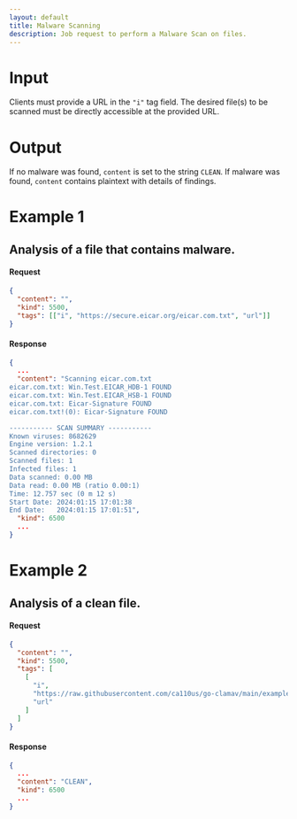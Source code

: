 ```yaml
---
layout: default
title: Malware Scanning
description: Job request to perform a Malware Scan on files.
---
```


# Input

Clients must provide a URL in the <code>"i"</code> tag field. The desired file(s) to be scanned must be directly accessible at the provided URL.

# Output

If no malware was found, `content` is set to the string `CLEAN`. If malware was found, `content` contains plaintext with details of findings.

# Example 1

## Analysis of a file that contains malware.

#### Request

```json
{
  "content": "",
  "kind": 5500,
  "tags": [["i", "https://secure.eicar.org/eicar.com.txt", "url"]]
}
```

#### Response

```json
{
  ...
  "content": "Scanning eicar.com.txt
eicar.com.txt: Win.Test.EICAR_HDB-1 FOUND
eicar.com.txt: Win.Test.EICAR_HSB-1 FOUND
eicar.com.txt: Eicar-Signature FOUND
eicar.com.txt!(0): Eicar-Signature FOUND

----------- SCAN SUMMARY -----------
Known viruses: 8682629
Engine version: 1.2.1
Scanned directories: 0
Scanned files: 1
Infected files: 1
Data scanned: 0.00 MB
Data read: 0.00 MB (ratio 0.00:1)
Time: 12.757 sec (0 m 12 s)
Start Date: 2024:01:15 17:01:38
End Date:   2024:01:15 17:01:51",
  "kind": 6500
  ...
}
```

# Example 2

## Analysis of a clean file.

#### Request

```json
{
  "content": "",
  "kind": 5500,
  "tags": [
    [
      "i",
      "https://raw.githubusercontent.com/ca110us/go-clamav/main/example/test_file/nmap",
      "url"
    ]
  ]
}
```

#### Response

```json
{
  ...
  "content": "CLEAN",
  "kind": 6500
  ...
}
```
